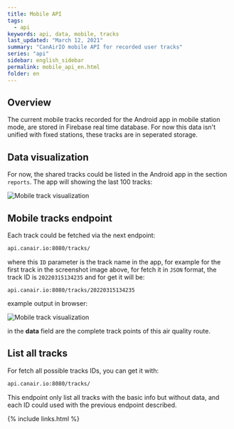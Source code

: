 ```yaml
---
title: Mobile API
tags:
  - api
keywords: api, data, mobile, tracks
last_updated: "March 12, 2021"
summary: "CanAirIO mobile API for recorded user tracks"
series: "api"
sidebar: english_sidebar
permalink: mobile_api_en.html
folder: en
---
```



## Overview

The current mobile tracks recorded for the Android app in mobile station mode, are stored in Firebase real time database. For now this data isn't unified with fixed stations, these tracks are in seperated storage. 

## Data visualization

For now, the shared tracks could be listed in the Android app in the section `reports`. The app will showing the last 100 tracks: 

![Mobile track visualization](/docs/images/mobile_track_public.jpg)

## Mobile tracks endpoint

Each track could be fetched via the next endpoint:

```html
api.canair.io:8080/tracks/
```

where this `ID` parameter is the track name in the app, for example for the first track in the screenshot image above, for fetch it in `JSON` format, the track ID is `20220315134235` and for get it will be:

```
api.canair.io:8080/tracks/20220315134235
```

example output in browser:

![Mobile track visualization](/docs/images/api_mobile_track_sample.jpg)

in the **data** field are the complete track points of this air quality route.

## List all tracks

For fetch all possible tracks IDs, you can get it with:

```html
api.canair.io:8080/tracks/
```

This endpoint only list all tracks with the basic info but without data, and each ID could used with the previous endpoint described.

{% include links.html %}

